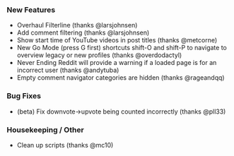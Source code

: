 
### New Features

- Overhaul Filterline (thanks @larsjohnsen)
- Add comment filtering (thanks @larsjohnsen)
- Show start time of YouTube videos in post titles (thanks @metcorne)
- New Go Mode (press G first) shortcuts shift-O and shift-P to navigate to overview legacy or new profiles (thanks @overdodactyl)
- Never Ending Reddit will provide a warning if a loaded page is for an incorrect user (thanks @andytuba)
- Empty comment navigator categories are hidden (thanks @rageandqq)

### Bug Fixes

- (beta) Fix downvote->upvote being counted incorrectly (thanks @pll33)

### Housekeeping / Other

- Clean up scripts (thanks @mc10)
